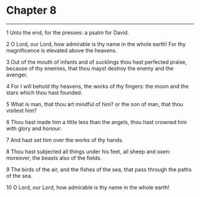 # Chapter 8

***

1 Unto the end, for the presses: a psalm for David.

2 O Lord, our Lord, how admirable is thy name in the whole earth! For thy magnificence is elevated above the heavens.

3 Out of the mouth of infants and of sucklings thou hast perfected praise, because of thy enemies, that thou mayst destroy the enemy and the avenger.

4 For I will behold thy heavens, the works of thy fingers: the moon and the stars which thou hast founded.

5 What is man, that thou art mindful of him? or the son of man, that thou visitest him?

6 Thou hast made him a little less than the angels, thou hast crowned him with glory and honour:

7 And hast set him over the works of thy hands.

8 Thou hast subjected all things under his feet, all sheep and oxen: moreover, the beasts also of the fields.

9 The birds of the air, and the fishes of the sea, that pass through the paths of the sea.

10 O Lord, our Lord, how admirable is thy name in the whole earth!

